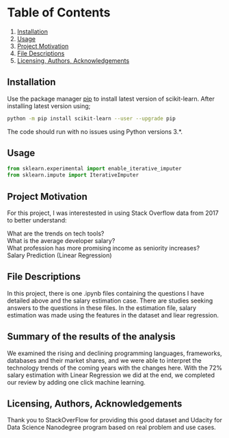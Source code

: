 # Table of Contents

1. [Installation](#installation)
2. [Usage](#usage)
3. [Project Motivation](#project-motivation)
4. [File Descriptions](#file-descriptions)
5. [Licensing, Authors, Acknowledgements](#licensing-authors-acknowledgements)

## Installation

Use the package manager [pip](https://pip.pypa.io/en/stable/) to install latest version of scikit-learn. After installing latest version using;

```bash
python -m pip install scikit-learn --user --upgrade pip 
```
The code should run with no issues using Python versions 3.*.

## Usage

```python
from sklearn.experimental import enable_iterative_imputer
from sklearn.impute import IterativeImputer
```

## Project Motivation
For this project, I was interestested in using Stack Overflow data from 2017 to better understand:

What are the trends on tech tools?  
What is the average developer salary?  
What profession has more promising income as seniority increases?  
Salary Prediction (Linear Regression)  

## File Descriptions
In this project, there is one .ipynb files containing the questions I have detailed above and the salary estimation case. There are studies seeking answers to the questions in these files. In the estimation file, salary estimation was made using the features in the dataset and liear regression.

## Summary of the results of the analysis
We examined the rising and declining programming languages, frameworks, databases and their market shares, and we were able to interpret the technology trends of the coming years with the changes here. With the 72% salary estimation with Linear Regression we did at the end, we completed our review by adding one click machine learning.

## Licensing, Authors, Acknowledgements
Thank you to StackOverFlow for providing this good dataset and Udacity for Data Science Nanodegree program based on real problem and use cases.
